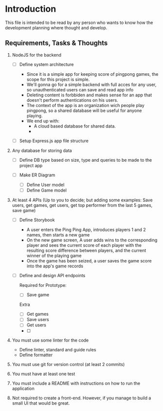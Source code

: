 # Introduction

This file is intended to be read by any person who wants to know how the development planning where thought and develop.

## Requirements, Tasks & Thoughts

1. NodeJS for the backend

   - [ ] Define system architecture

     - Since it is a simple app for keeping score of pingpong games, the scope for this project is simple.
     - We'll gonna go for a simple backend with full acces for any user, so unauthenticated users can save and read app info
     - Deleting content is forbbiden and makes sense for an app that doesn't perform authentications on his users.
     - The context of the app is an organization wich people play pingpong, so a shared database will be useful for anyone playing.
     - We end up with:
       - A cloud based database for shared data.
       - 

   - [ ] Setup Express.js app file structure

2. Any database for storing data

   - [ ] Define DB type based on size, type and queries to be made to the project app
   - [ ] Make ER Diagram

     - [ ] Define User model
     - [ ] Define Game model

3. At least 4 APIs (Up to you to decide; but adding some examples: Save users, get games, get users, get top performer from the last 5 games, save game)

   - [ ] Define Storybook

     - A user enters the Ping Ping App, introduces players 1 and 2 names, then starts a new game
     - On the new game screen, A user adds wins to the corresponding player and sees the current score of each player with the resulting score difference between players, and the current winner of the playing game
     - Once the game has been seized, a user saves the game score into the app's game records

   - [ ] Define and design API endpoints

     Required for Prototype:

     - [ ] Save game

     Extra

     - [ ] Get games
     - [ ] Save users
     - [ ] Get users
     - [ ]

4. You must use some linter for the code
   - Define linter, standard and guide rules
   - Define formatter
5. You must use git for version control (at least 2 commits)
6. You must have at least one test
7. You must include a README with instructions on how to run the application
8. Not required to create a front-end. However, if you manage to build a small UI that would be great.

